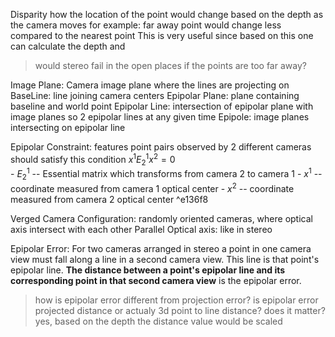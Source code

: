 

Disparity
	how the location of the point would change based on the depth as the camera moves
		for example: far away point would change less compared to the nearest point
This is very useful since based on this one can calculate the depth and 
> would stereo fail in the open places if the points are too far away? 

Image Plane:
	Camera image plane where the lines are projecting on
BaseLine:
	line joining camera centers
Epipolar Plane:
	plane containing baseline and world point
Epipolar Line:
	intersection of epipolar plane with image planes
		so 2 epipolar lines at any given time
Epipole:
	image planes intersecting on epipolar line

Epipolar Constraint:
	features point pairs observed by 2 different cameras should satisfy this condition
	$x^{1}E_{2}^{1}x^{2} = 0$  
		- $E_{2}^{1}$  -- Essential matrix which transforms from camera 2 to camera 1
		- $x^{1}$   -- coordinate measured from camera 1 optical center
		- $x^{2}$   -- coordinate measured from camera 2 optical center ^e136f8


Verged Camera Configuration:
	randomly oriented cameras, where optical axis intersect with each other
Parallel Optical axis:
	like in stereo

Epipolar Error:
	For two cameras arranged in stereo a point in one camera view must fall along a line in a second camera view. This line is that point's epipolar line. **The distance between a point's epipolar line and its corresponding point in that second camera view** is the epipolar error.

>how is epipolar error different from projection error?
>is epipolar error projected distance or actualy 3d point to line distance? 
>	does it matter? 
>		yes, based on the depth the distance value would be scaled